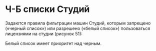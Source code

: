 # Ч-Б списки Студий
Задаются правила фильтрации машин Студий, которым запрещено («черный список») или разрешено («белый список») пользоваться лицензиями на студии (рисунок 51):

Белый список имеет приоритет над черным.
